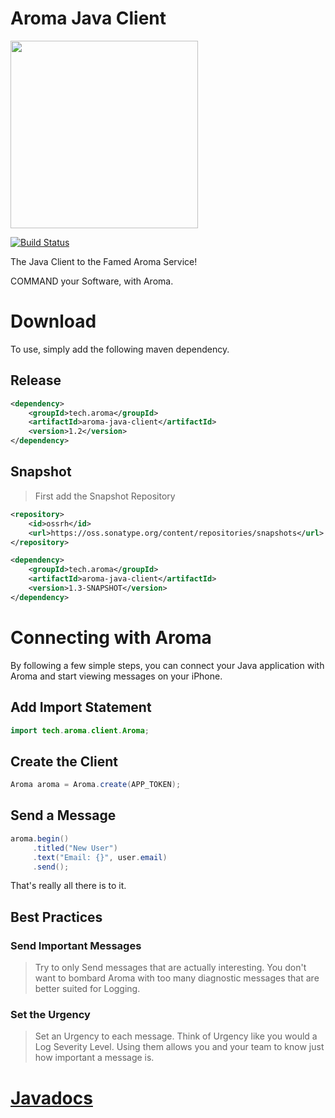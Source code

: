 Aroma Java Client
==============================================

[<img src="https://raw.githubusercontent.com/RedRoma/Aroma/develop/Graphics/Logo.png" width="300">](http://aroma.redroma.tech/)

[![Build Status](http://jenkins.redroma.tech/view/Aroma/job/Aroma%20Java%20Client/badge/icon)](http://jenkins.redroma.tech/view/Aroma/job/Aroma%20Java%20Client/)

The Java Client to the Famed Aroma Service!

COMMAND your Software, with Aroma.

# Download

To use, simply add the following maven dependency.


## Release
```xml
<dependency>
	<groupId>tech.aroma</groupId>
	<artifactId>aroma-java-client</artifactId>
	<version>1.2</version>
</dependency>
```

## Snapshot

>First add the Snapshot Repository
```xml
<repository>
	<id>ossrh</id>
    <url>https://oss.sonatype.org/content/repositories/snapshots</url>
</repository>
```

```xml
<dependency>
	<groupId>tech.aroma</groupId>
	<artifactId>aroma-java-client</artifactId>
	<version>1.3-SNAPSHOT</version>
</dependency>
```


# Connecting with Aroma

By following a few simple steps, you can connect your Java application with Aroma and start viewing messages on your iPhone.

## Add Import Statement
```java
import tech.aroma.client.Aroma;
```

## Create the Client
```java
Aroma aroma = Aroma.create(APP_TOKEN);
```

## Send a Message
```java
aroma.begin()
     .titled("New User")
     .text("Email: {}", user.email)
     .send();
```

That's really all there is to it.

## Best Practices

### Send Important Messages
>Try to only Send messages that are actually interesting. You don't want to bombard Aroma with too many diagnostic messages that are better suited for Logging.

### Set the Urgency
>Set an Urgency to each message. Think of Urgency like you would a Log Severity Level. Using them allows you and your team to know just how important a message is.


# [Javadocs](http://www.javadoc.io/doc/tech.aroma/aroma-java-client/)

